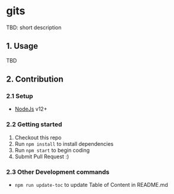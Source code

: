 # gits

TBD: short description

<!-- toc -->

<!-- tocstop -->

## 1. Usage

TBD

## 2. Contribution

### 2.1 Setup

- [NodeJs](https://nodejs.org/en/) v12+

### 2.2 Getting started

1. Checkout this repo
1. Run `npm install` to install dependencies
1. Run `npm start` to begin coding
1. Submit Pull Request :)

### 2.3 Other Development commands

- `npm run update-toc` to update Table of Content in README.md
